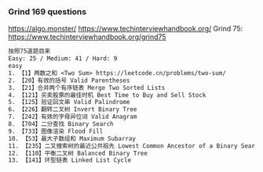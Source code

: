 ### Grind 169 questions

https://algo.monster/
https://www.techinterviewhandbook.org/
Grind 75: https://www.techinterviewhandbook.org/grind75

```txt
按照75道题目来
Easy: 25 / Medium: 41 / Hard: 9
easy
1. 【1】两数之和 <Two Sum> https://leetcode.cn/problems/two-sum/
2. 【20】有效的括号 Valid Parentheses
3. 【21】合并两个有序链表 Merge Two Sorted Lists
4. 【121】买卖股票的最佳时机 Best Time to Buy and Sell Stock
5. 【125】验证回文串 Valid Palindrome
6. 【226】翻转二叉树 Invert Binary Tree
7. 【242】有效的字母异位词 Valid Anagram
8. 【704】二分查找 Binary Search
9. 【733】图像渲染 Flood Fill
10. 【53】最大子数组和 Maximum Subarray
11. 【235】二叉搜索树的最近公共祖先 Lowest Common Ancestor of a Binary Search Tree
12. 【110】平衡二叉树 Balanced Binary Tree
13. 【141】环型链表 Linked List Cycle
```

